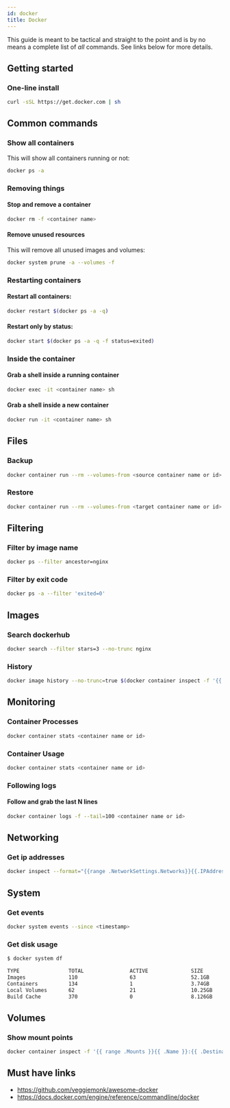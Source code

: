 ```yaml
---
id: docker
title: Docker
---
```


This guide is meant to be tactical and straight to the point and is
by no means a complete list of _all_ commands. See links below for more details.

## Getting started

### One-line install

```bash
curl -sSL https://get.docker.com | sh
```
## Common commands

### Show all containers

This will show all containers running or not:

```bash
docker ps -a
```

### Removing things

#### Stop and remove a container

```bash
docker rm -f <container name>
```

#### Remove unused resources

This will remove all unused images and volumes:

```bash
docker system prune -a --volumes -f
```

### Restarting containers

#### Restart all containers:

```bash
docker restart $(docker ps -a -q)
```

#### Restart only by status:

```bash
docker start $(docker ps -a -q -f status=exited)
```

### Inside the container

#### Grab a shell inside a running container

```bash
docker exec -it <container name> sh
```

#### Grab a shell inside a new container

```bash
docker run -it <container name> sh
```

## Files

### Backup

```bash
docker container run --rm --volumes-from <source container name or id>:ro -v $(pwd):/backup alpine tar cvf /backup/backup_$(date +%Y-%m-%d_%H-%M).tar /data
```

### Restore

```bash
docker container run --rm --volumes-from <target container name or id>:ro -v $(pwd):/backup alpine tar xvf /backup/backup.tar
```
## Filtering

### Filter by image name

```bash
docker ps --filter ancestor=nginx
```
### Filter by exit code

```bash
docker ps -a --filter 'exited=0'
```

## Images

### Search dockerhub

```bash
docker search --filter stars=3 --no-trunc nginx
```
### History

```bash
docker image history --no-trunc=true $(docker container inspect -f '{{.Image}}' <container name or id>)
```
## Monitoring

### Container Processes

```bash
docker container stats <container name or id> 
```

### Container Usage

```bash
docker container stats <container name or id> 
```

### Following logs

#### Follow and grab the last N lines

```bash
docker container logs -f --tail=100 <container name or id>
```
## Networking

### Get ip addresses

```bash
docker inspect --format="{{range .NetworkSettings.Networks}}{{.IPAddress}}{{end}}"
```

## System

### Get events

```bash
docker system events --since <timestamp>
```

### Get disk usage

```bash
$ docker system df

TYPE                TOTAL               ACTIVE              SIZE                RECLAIMABLE
Images              110                 63                  52.1GB              33.94GB (65%)
Containers          134                 1                   3.74GB              3.74GB (99%)
Local Volumes       62                  21                  10.25GB             8.105GB (79%)
Build Cache         370                 0                   8.126GB             8.126GB
```

## Volumes

### Show mount points

```bash
docker container inspect -f '{{ range .Mounts }}{{ .Name }}:{{ .Destination }} {{ end }}' <container name or id>
```
## Must have links

* https://github.com/veggiemonk/awesome-docker
* https://docs.docker.com/engine/reference/commandline/docker

